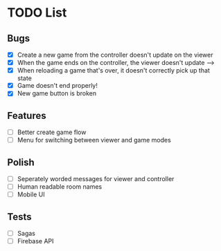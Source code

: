 # TODO List

## Bugs

* [x] Create a new game from the controller doesn't update on the viewer
* [x] When the game ends on the controller, the viewer doesn't update -->
* [x] When reloading a game that's over, it doesn't correctly pick up that state
* [x] Game doesn't end properly!
* [x] New game button is broken

## Features

* [ ] Better create game flow
* [ ] Menu for switching between viewer and game modes

## Polish

* [ ] Seperately worded messages for viewer and controller
* [ ] Human readable room names
* [ ] Mobile UI

## Tests

* [ ] Sagas
* [ ] Firebase API

